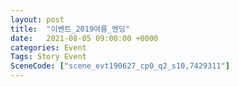 ```yaml
---
layout: post
title:  "이벤트_2019여름_엔딩"
date:   2021-08-05 09:00:00 +0000
categories: Event
Tags: Story Event
SceneCode: ["scene_evt190627_cp0_q2_s10,7429311"]
---
```


